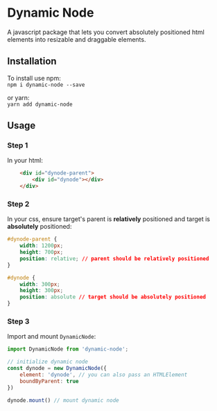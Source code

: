 # Dynamic Node
A javascript package that lets you convert absolutely positioned html elements into resizable and draggable elements.

## Installation
To install use npm: \
```npm i dynamic-node --save``` 

or yarn: \
```yarn add dynamic-node```

## Usage
### Step 1
In your html:
```html
    <div id="dynode-parent">
        <div id="dynode"></div>
    </div>
```

### Step 2
In your css, ensure target's parent is <strong>relatively</strong> positioned and target is <strong>absolutely</strong> positioned:
```css
#dynode-parent {
    width: 1200px;
    height: 700px;
    position: relative; // parent should be relatively positioned
}

#dynode {
    width: 300px;
    height: 300px;
    position: absolute // target should be absolutely positioned
}
```

### Step 3
Import and mount `DynamicNode`:
```javascript
import DynamicNode from 'dynamic-node';

// initialize dynamic node
const dynode = new DynamicNode({
    element: 'dynode', // you can also pass an HTMLElement
    boundByParent: true
})

dynode.mount() // mount dynamic node
```